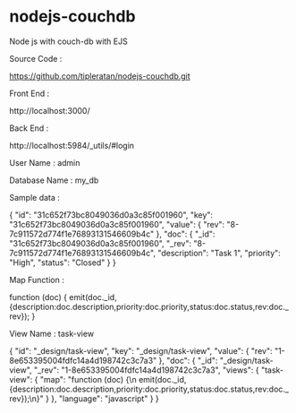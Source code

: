 # nodejs-couchdb
Node js with couch-db with EJS


Source Code :

https://github.com/tipleratan/nodejs-couchdb.git

Front End :

http://localhost:3000/

Back End :

http://localhost:5984/_utils/#login

User Name : admin

Database Name : my_db

Sample data :

{
 "id": "31c652f73bc8049036d0a3c85f001960",
 "key": "31c652f73bc8049036d0a3c85f001960",
 "value": {
  "rev": "8-7c911572d774f1e76893131546609b4c"
 },
 "doc": {
  "_id": "31c652f73bc8049036d0a3c85f001960",
  "_rev": "8-7c911572d774f1e76893131546609b4c",
  "description": "Task 1",
  "priority": "High",
  "status": "Closed"
 }
}

Map Function :

function (doc) {
  emit(doc._id, {description:doc.description,priority:doc.priority,status:doc.status,rev:doc._rev});
}

View Name : task-view 

{
 "id": "_design/task-view",
 "key": "_design/task-view",
 "value": {
  "rev": "1-8e653395004fdfc14a4d198742c3c7a3"
 },
 "doc": {
  "_id": "_design/task-view",
  "_rev": "1-8e653395004fdfc14a4d198742c3c7a3",
  "views": {
   "task-view": {
    "map": "function (doc) {\n  emit(doc._id, {description:doc.description,priority:doc.priority,status:doc.status,rev:doc._rev});\n}"
   }
  },
  "language": "javascript"
 }
}

